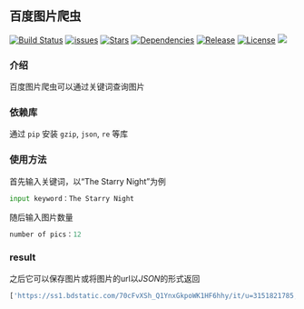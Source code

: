 ## 百度图片爬虫

[![Build Status](docs/build_status.svg)](https://github.com/xibosun/spider)
[![issues](docs/issues.svg)](https://github.com/xibosun/spider/issues)
[![Stars](docs/stars.svg)](https://github.com/xibosun/spider/stargazers)
[![Dependencies](docs/dependencies.svg)](https://www.python.org/downloads/release/python-363/)
[![Release](docs/release.svg)](https://github.com/xibosun/spider)
[![License](docs/license.svg)](https://opensource.org/licenses/mit-license.php)
[![](docs/chinese.svg)](README-zh.md)

### 介绍

百度图片爬虫可以通过关键词查询图片

### 依赖库

通过 `pip` 安装 `gzip`, `json`, `re` 等库

### 使用方法

首先输入关键词，以“The Starry Night”为例

```python
input keyword：The Starry Night
```

随后输入图片数量

```python
number of pics：12
```

### result

之后它可以保存图片或将图片的url以*JSON*的形式返回

```python
['https://ss1.bdstatic.com/70cFvXSh_Q1YnxGkpoWK1HF6hhy/it/u=3151821785,2257953516&fm=27&gp=0.jpg', 'https://ss0.bdstatic.com/70cFvHSh_Q1YnxGkpoWK1HF6hhy/it/u=2180750087,196933357&fm=27&gp=0.jpg', 'https://ss1.bdstatic.com/70cFvXSh_Q1YnxGkpoWK1HF6hhy/it/u=3934163105,2026184406&fm=27&gp=0.jpg', 'https://ss1.bdstatic.com/70cFuXSh_Q1YnxGkpoWK1HF6hhy/it/u=3378451335,1895294952&fm=27&gp=0.jpg', 'https://ss2.bdstatic.com/70cFvnSh_Q1YnxGkpoWK1HF6hhy/it/u=3879481087,3883224317&fm=27&gp=0.jpg', 'https://ss0.bdstatic.com/70cFvHSh_Q1YnxGkpoWK1HF6hhy/it/u=386725354,2830833392&fm=27&gp=0.jpg', 'https://ss1.bdstatic.com/70cFuXSh_Q1YnxGkpoWK1HF6hhy/it/u=2074250503,1148182660&fm=27&gp=0.jpg', 'https://ss0.bdstatic.com/70cFvHSh_Q1YnxGkpoWK1HF6hhy/it/u=3201361018,3145236084&fm=27&gp=0.jpg', 'https://ss0.bdstatic.com/70cFvHSh_Q1YnxGkpoWK1HF6hhy/it/u=1472224935,1575682395&fm=27&gp=0.jpg', 'https://ss1.bdstatic.com/70cFvXSh_Q1YnxGkpoWK1HF6hhy/it/u=1081326597,2339731606&fm=27&gp=0.jpg', 'https://ss1.bdstatic.com/70cFuXSh_Q1YnxGkpoWK1HF6hhy/it/u=4026543696,3011650539&fm=27&gp=0.jpg', 'https://ss0.bdstatic.com/70cFvHSh_Q1YnxGkpoWK1HF6hhy/it/u=4139601809,3953991665&fm=27&gp=0.jpg']
```
